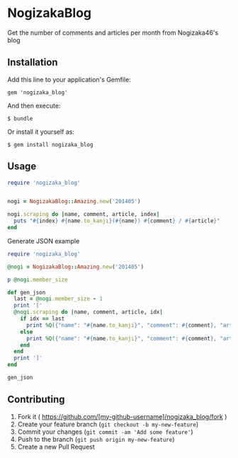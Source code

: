 # NogizakaBlog

Get the number of comments and articles per month from Nogizaka46's blog

## Installation

Add this line to your application's Gemfile:

    gem 'nogizaka_blog'

And then execute:

    $ bundle

Or install it yourself as:

    $ gem install nogizaka_blog

## Usage

```ruby
require 'nogizaka_blog'


nogi = NogizakaBlog::Amazing.new('201405')

nogi.scraping do |name, comment, article, index|
  puts "#{index} #{name.to_kanji}(#{name}) #{comment} / #{article}"
end
```

Generate JSON example

```ruby
require 'nogizaka_blog'

@nogi = NogizakaBlog::Amazing.new('201405')

p @nogi.member_size

def gen_json
  last = @nogi.member_size - 1
  print '['
  @nogi.scraping do |name, comment, article, idx|
    if idx == last
      print %Q({"name": "#{name.to_kanji}", "comment": #{comment}, "article": #{article}})
    else
      print %Q({"name": "#{name.to_kanji}", "comment": #{comment}, "article": #{article}},)
    end
  end
  print ']'
end

gen_json
```

## Contributing

1. Fork it ( https://github.com/[my-github-username]/nogizaka_blog/fork )
2. Create your feature branch (`git checkout -b my-new-feature`)
3. Commit your changes (`git commit -am 'Add some feature'`)
4. Push to the branch (`git push origin my-new-feature`)
5. Create a new Pull Request
